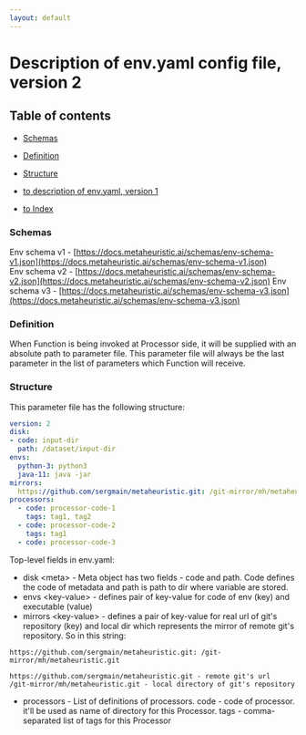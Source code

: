 ```yaml
---
layout: default
---
```


# Description of env.yaml config file, version 2

## Table of contents

- [Schemas](#schemas)
- [Definition](#definition)
- [Structure](#structure)

- [to description of env.yaml, version 1](/p/description-of-env-yaml-v1)
- [to Index](/index)


### Schemas

Env schema v1 - [https://docs.metaheuristic.ai/schemas/env-schema-v1.json](https://docs.metaheuristic.ai/schemas/env-schema-v1.json)  
Env schema v2 - [https://docs.metaheuristic.ai/schemas/env-schema-v2.json](https://docs.metaheuristic.ai/schemas/env-schema-v2.json)
Env schema v3 - [https://docs.metaheuristic.ai/schemas/env-schema-v3.json](https://docs.metaheuristic.ai/schemas/env-schema-v3.json)

### Definition

When Function is being invoked at Processor side, it will be supplied with an absolute path to parameter file. 
This parameter file will always be the last parameter in the list of parameters which Function will receive.

### Structure

This parameter file has the following structure:   

```yaml
version: 2
disk:
- code: input-dir
  path: /dataset/input-dir
envs:
  python-3: python3
  java-11: java -jar
mirrors:
  https://github.com/sergmain/metaheuristic.git: /git-mirror/mh/metaheuristic.git
processors:
  - code: processor-code-1
    tags: tag1, tag2
  - code: processor-code-2
    tags: tag1
  - code: processor-code-3
```

Top-level fields in env.yaml:   
- disk \<meta\> - Meta object has two fields - code and path. Code defines the code of metadata 
    and path is path to dir where variable are stored.    
- envs \<key-value\> - defines pair of key-value for code of env (key) and executable (value)
- mirrors \<key-value\> - defines a pair of key-value for real url of git's repository (key) and 
    local dir which represents the mirror of remote git's repository. So in this string:
```text
https://github.com/sergmain/metaheuristic.git: /git-mirror/mh/metaheuristic.git
```
    https://github.com/sergmain/metaheuristic.git - remote git's url
    /git-mirror/mh/metaheuristic.git - local directory of git's repository

- processors - List of definitions of processors.
  code -  code of processor. it'll be used as name of directory for this Processor.
  tags - comma-separated list of tags for this Processor    
      
 